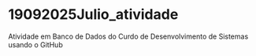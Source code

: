 # 19092025Julio_atividade
Atividade  em Banco de Dados do Curdo de Desenvolvimento de Sistemas usando o GitHub
